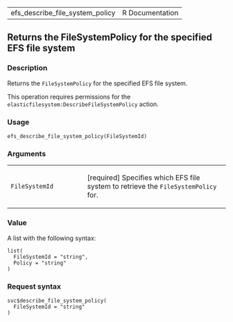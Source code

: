 <table style="width: 100%;">
<tbody>
<tr class="odd">
<td>efs_describe_file_system_policy</td>
<td style="text-align: right;">R Documentation</td>
</tr>
</tbody>
</table>

## Returns the FileSystemPolicy for the specified EFS file system

### Description

Returns the `FileSystemPolicy` for the specified EFS file system.

This operation requires permissions for the
`elasticfilesystem:DescribeFileSystemPolicy` action.

### Usage

    efs_describe_file_system_policy(FileSystemId)

### Arguments

<table>
<colgroup>
<col style="width: 35%" />
<col style="width: 65%" />
</colgroup>
<tbody>
<tr class="odd">
<td><code
id="efs_describe_file_system_policy_:_FileSystemId">FileSystemId</code></td>
<td><p>[required] Specifies which EFS file system to retrieve the
<code>FileSystemPolicy</code> for.</p></td>
</tr>
</tbody>
</table>

### Value

A list with the following syntax:

    list(
      FileSystemId = "string",
      Policy = "string"
    )

### Request syntax

    svc$describe_file_system_policy(
      FileSystemId = "string"
    )
